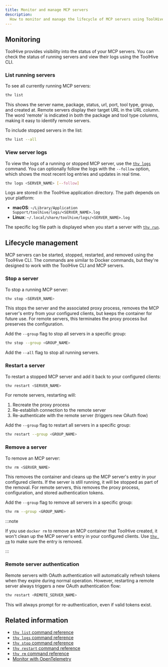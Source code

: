 ```yaml
---
title: Monitor and manage MCP servers
description:
  How to monitor and manage the lifecycle of MCP servers using ToolHive.
---
```


## Monitoring

ToolHive provides visibility into the status of your MCP servers. You can check
the status of running servers and view their logs using the ToolHive CLI.

### List running servers

To see all currently running MCP servers:

```bash
thv list
```

This shows the server name, package, status, url, port, tool type, group, and created
at. Remote servers display their target URL in the URL column. The word 'remote'
is  indicated in both the package and tool type columns, making it easy to
identify remote servers.

To include stopped servers in the list:

```bash
thv list --all
```

### View server logs

To view the logs of a running or stopped MCP server, use the
[`thv logs`](../reference/cli/thv_logs.md) command. You can optionally follow
the logs with the `--follow` option, which shows the most recent log entries and
updates in real time.

```bash
thv logs <SERVER_NAME> [--follow]
```

Logs are stored in the ToolHive application directory. The path depends on your
platform:

- **macOS**: `~/Library/Application Support/toolhive/logs/<SERVER_NAME>.log`
- **Linux**: `~/.local/share/toolhive/logs/<SERVER_NAME>.log`

The specific log file path is displayed when you start a server with
[`thv run`](../reference/cli/thv_run.md).

## Lifecycle management

MCP servers can be started, stopped, restarted, and removed using the ToolHive
CLI. The commands are similar to Docker commands, but they're designed to work
with the ToolHive CLI and MCP servers.

### Stop a server

To stop a running MCP server:

```bash
thv stop <SERVER_NAME>
```

This stops the server and the associated proxy process, removes the MCP server's
entry from your configured clients, but keeps the container for future use. For
remote servers, this terminates the proxy process but preserves the configuration.

Add the `--group` flag to stop all servers in a specific group:

```bash
thv stop --group <GROUP_NAME>
```

Add the `--all` flag to stop all running servers.

### Restart a server

To restart a stopped MCP server and add it back to your configured clients:

```bash
thv restart <SERVER_NAME>
```

For remote servers, restarting will:

1. Recreate the proxy process
2. Re-establish connection to the remote server
3. Re-authenticate with the remote server (triggers new OAuth flow)

Add the `--group` flag to restart all servers in a specific group:

```bash
thv restart --group <GROUP_NAME>
```

### Remove a server

To remove an MCP server:

```bash
thv rm <SERVER_NAME>
```

This removes the container and cleans up the MCP server's entry in your
configured clients. If the server is still running, it will be stopped as part
of the removal. For remote servers, this removes the proxy process, configuration,
and stored authentication tokens.

Add the `--group` flag to remove all servers in a specific group:

```bash
thv rm --group <GROUP_NAME>
```

:::note

If you use `docker rm` to remove an MCP container that ToolHive created, it
won't clean up the MCP server's entry in your configured clients. Use
[`thv rm`](../reference/cli/thv_rm.md) to make sure the entry is removed.

:::

### Remote server authentication

Remote servers with OAuth authentication will automatically refresh tokens
when they expire during normal operation. However, restarting a remote server
always triggers a new OAuth authentication flow:

```bash
thv restart <REMOTE_SERVER_NAME>
```

This will always prompt for re-authentication, even if valid tokens exist.

## Related information

- [`thv list` command reference](../reference/cli/thv_list.md)
- [`thv logs` command reference](../reference/cli/thv_logs.md)
- [`thv stop` command reference](../reference/cli/thv_stop.md)
- [`thv restart` command reference](../reference/cli/thv_restart.md)
- [`thv rm` command reference](../reference/cli/thv_rm.md)
- [Monitor with OpenTelemetry](../guides-cli/telemetry-and-metrics.md)
